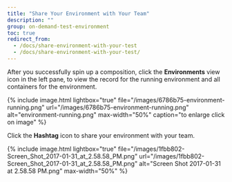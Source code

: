 ```yaml
---
title: "Share Your Environment with Your Team"
description: ""
group: on-demand-test-environment
toc: true
redirect_from:
  - /docs/share-environment-with-your-test
  - /docs/share-environment-with-your-test/
---
```

After you successfully spin up a composition, click the **Environments** view icon in the left pane, to view the record for the running environment and all containers for the environment.

{% include 
image.html 
lightbox="true" 
file="/images/6786b75-environment-running.png" 
url="/images/6786b75-environment-running.png"
alt="environment-running.png" 
max-width="50%"
caption="to enlarge click on image"
%}

Click the **Hashtag** icon to share your environment with your team.

{% include 
image.html 
lightbox="true" 
file="/images/1fbb802-Screen_Shot_2017-01-31_at_2.58.58_PM.png" 
url="/images/1fbb802-Screen_Shot_2017-01-31_at_2.58.58_PM.png"
alt="Screen Shot 2017-01-31 at 2.58.58 PM.png" 
max-width="50%"
%}
